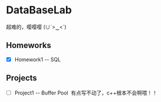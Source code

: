 # DataBaseLab

超难的，嘤嘤嘤 (∪´>‿<`) 

## Homeworks 

- [x] Homework1  --  SQL


## Projects

- [ ] Project1  --  Buffer Pool  有点写不动了，c++根本不会啊喂！！
